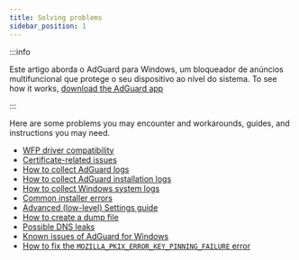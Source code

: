 ```yaml
---
title: Solving problems
sidebar_position: 1
---
```


:::info

Este artigo aborda o AdGuard para Windows, um bloqueador de anúncios multifuncional que protege o seu dispositivo ao nível do sistema. To see how it works, [download the AdGuard app](https://agrd.io/download-kb-adblock)

:::

Here are some problems you may encounter and workarounds, guides, and instructions you may need.

- [WFP driver compatibility](/adguard-for-windows/solving-problems/wfp-driver/)
- [Certificate-related issues](/adguard-for-windows/solving-problems/connection-not-trusted/)
- [How to collect AdGuard logs](/adguard-for-windows/solving-problems/adguard-logs/)
- [How to collect AdGuard installation logs](/adguard-for-windows/solving-problems/installation-logs/)
- [How to collect Windows system logs](/adguard-for-windows/solving-problems/system-logs/)
- [Common installer errors](/adguard-for-windows/solving-problems/common-installer-errors/)
- [Advanced (low-level) Settings guide](/adguard-for-windows/solving-problems/low-level-settings/)
- [How to create a dump file](/adguard-for-windows/solving-problems/dump-file/)
- [Possible DNS leaks](/adguard-for-windows/solving-problems/dns-leaks/)
- [Known issues of AdGuard for Windows](/adguard-for-windows/solving-problems/known-issues/)
- [How to fix the `MOZILLA_PKIX_ERROR_KEY_PINNING_FAILURE` error](/adguard-for-windows/solving-problems/mozilla-error/)
